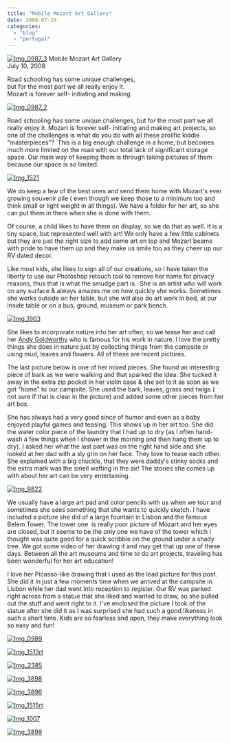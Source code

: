 ```yaml
---
title: "Mobile Mozart Art Gallery"
date: 2008-07-10
categories: 
  - "blog"
  - "portugal"
---
```


 [![Img_0987_3](https://pub-ac94b3f306b24c0dba4238943c97f2e1.r2.dev/2008/07/10/img_0987_3.jpg "Img_0987_3")](https://pub-ac94b3f306b24c0dba4238943c97f2e1.r2.dev/photos/uncategorized/2008/07/10/img_0987_3.jpg) Mobile Mozart Art Gallery  
July 10, 2008

Road schooling has some unique challenges,  
but for the most part we all really enjoy it.  
Mozart is forever self- initiating and making

<!--more-->

[![Img_0987_2](https://pub-ac94b3f306b24c0dba4238943c97f2e1.r2.dev/2008/07/10/img_0987_2.jpg "Img_0987_2")](https://pub-ac94b3f306b24c0dba4238943c97f2e1.r2.dev/photos/uncategorized/2008/07/10/img_0987_2.jpg)

Road schooling has some unique challenges, but for the most part we all really enjoy it. Mozart is forever self- initiating and making art projects, so one of the challenges is what do you do with all these prolific kiddie "masterpieces"?  This is a big enough challenge in a home, but becomes much more limited on the road with our total lack of significant storage space. Our main way of keeping them is through taking pictures of them because our space is so limited.

[![Img_1521](https://pub-ac94b3f306b24c0dba4238943c97f2e1.r2.dev/2008/07/10/img_1521.jpg "Img_1521")](https://pub-ac94b3f306b24c0dba4238943c97f2e1.r2.dev/photos/uncategorized/2008/07/10/img_1521.jpg)

  

We do keep a few of the best ones and send them home with Mozart's ever growing souvenir pile ( even though we keep those to a minimum too and think small or light weight in all things). We have a folder for her art, so she can put them in there when she is done with them.

Of course, a child likes to have them on display, so we do that as well. It is a tiny space, but represented well with art! We only have a few little cabinets but they are just the right size to add some art on top and Mozart beams with pride to have them up and they make us smile too as they cheer up our RV dated decor.

Like most kids, she likes to sign all of our creations, so I have taken the liberty to use our Photoshop retouch tool to remove her name for privacy reasons, thus that is what the smudge part is.  She is an artist who will work on any surface & always amazes me on how quickly she works. Sometimes she works outside on her table, but she will also do art work in bed, at our inside table or on a bus, ground, museum or park bench.

[![Img_1903](https://pub-ac94b3f306b24c0dba4238943c97f2e1.r2.dev/2008/07/10/img_1903.jpg "Img_1903")](https://pub-ac94b3f306b24c0dba4238943c97f2e1.r2.dev/photos/uncategorized/2008/07/10/img_1903.jpg)

  

She likes to incorporate nature into her art often, so we tease her and call her [Andy Goldworthy](http://www.morning-earth.org/ARTISTNATURALISTS/AN_Goldsworthy.html) who is famous for his work in nature. I love the pretty things she does in nature just by collecting things from the campsite or using mud, leaves and flowers. All of these are recent pictures.

The last picture below is one of her mixed pieces. She found an interesting piece of bark as we were walking and that sparked the idea. She tucked it away in the extra zip pocket in her violin case & she set to it as soon as we got "home" to our campsite. She used the bark, leaves, grass and twigs ( not sure if that is clear in the picture) and added some other pieces from her art box.

She has always had a very good since of humor and even as a baby enjoyed playful games and teasing. This shows up in her art too. She did the water color piece of the laundry that I had up to dry (as I often hand-wash a few things when I shower in the morning and then hang them up to dry). I asked her what the last part was on the right hand side and she looked at her dad with a sly grin on her face. They love to tease each other. She explained with a big chuckle, that they were daddy's stinky socks and the extra mark was the smell wafting in the air! The stories she comes up with about her art can be very entertaining.

[![Img_9822](https://pub-ac94b3f306b24c0dba4238943c97f2e1.r2.dev/2008/07/10/img_9822.jpg "Img_9822")](https://pub-ac94b3f306b24c0dba4238943c97f2e1.r2.dev/photos/uncategorized/2008/07/10/img_9822.jpg)

We usually have a large art pad and color pencils with us when we tour and sometimes she sees something that she wants to quickly sketch. I have included a picture she did of a large fountain in Lisbon and the famous Belem Tower. The tower one  is really poor picture of Mozart and her eyes are closed, but it seems to be the only one we have of the tower which I thought was quite good for a quick scribble on the ground under a shady tree. We got some video of her drawing it and may get that up one of these days. Between all the art museums and time to do art projects, traveling has been wonderful for her art education!

I love her Picasso-like drawing that I used as the lead picture for this post. She did it in just a few moments time when we arrived at the campsite in Lisbon while her dad went into reception to register. Our RV was parked right across from a statue that she liked and wanted to draw, so she pulled out the stuff and went right to it. I've enclosed the picture I took of the statue after she did it as I was surprised she had such a good likeness in such a short time. Kids are so fearless and open, they make everything look so easy and fun!

[![Img_0989](https://pub-ac94b3f306b24c0dba4238943c97f2e1.r2.dev/2008/07/10/img_0989.jpg "Img_0989")](https://pub-ac94b3f306b24c0dba4238943c97f2e1.r2.dev/photos/uncategorized/2008/07/10/img_0989.jpg)

[![Img_1513rt](https://pub-ac94b3f306b24c0dba4238943c97f2e1.r2.dev/2008/07/10/img_1513rt.jpg "Img_1513rt")](https://pub-ac94b3f306b24c0dba4238943c97f2e1.r2.dev/photos/uncategorized/2008/07/10/img_1513rt.jpg)

[![Img_2385](https://pub-ac94b3f306b24c0dba4238943c97f2e1.r2.dev/2008/07/10/img_2385.jpg "Img_2385")](https://pub-ac94b3f306b24c0dba4238943c97f2e1.r2.dev/photos/uncategorized/2008/07/10/img_2385.jpg)

[![Img_3898](https://pub-ac94b3f306b24c0dba4238943c97f2e1.r2.dev/2008/07/10/img_3898.jpg "Img_3898")](https://pub-ac94b3f306b24c0dba4238943c97f2e1.r2.dev/photos/uncategorized/2008/07/10/img_3898.jpg)

[![Img_3896](https://pub-ac94b3f306b24c0dba4238943c97f2e1.r2.dev/2008/07/10/img_3896.jpg "Img_3896")](https://pub-ac94b3f306b24c0dba4238943c97f2e1.r2.dev/photos/uncategorized/2008/07/10/img_3896.jpg)

[![Img_1515rt](https://pub-ac94b3f306b24c0dba4238943c97f2e1.r2.dev/2008/07/10/img_1515rt.jpg "Img_1515rt")](https://pub-ac94b3f306b24c0dba4238943c97f2e1.r2.dev/photos/uncategorized/2008/07/10/img_1515rt.jpg)

[![Img_1007](https://pub-ac94b3f306b24c0dba4238943c97f2e1.r2.dev/2008/07/10/img_1007.jpg "Img_1007")](https://pub-ac94b3f306b24c0dba4238943c97f2e1.r2.dev/photos/uncategorized/2008/07/10/img_1007.jpg)

[![Img_3899](https://pub-ac94b3f306b24c0dba4238943c97f2e1.r2.dev/2008/07/10/img_3899.jpg "Img_3899")](https://pub-ac94b3f306b24c0dba4238943c97f2e1.r2.dev/photos/uncategorized/2008/07/10/img_3899.jpg)
